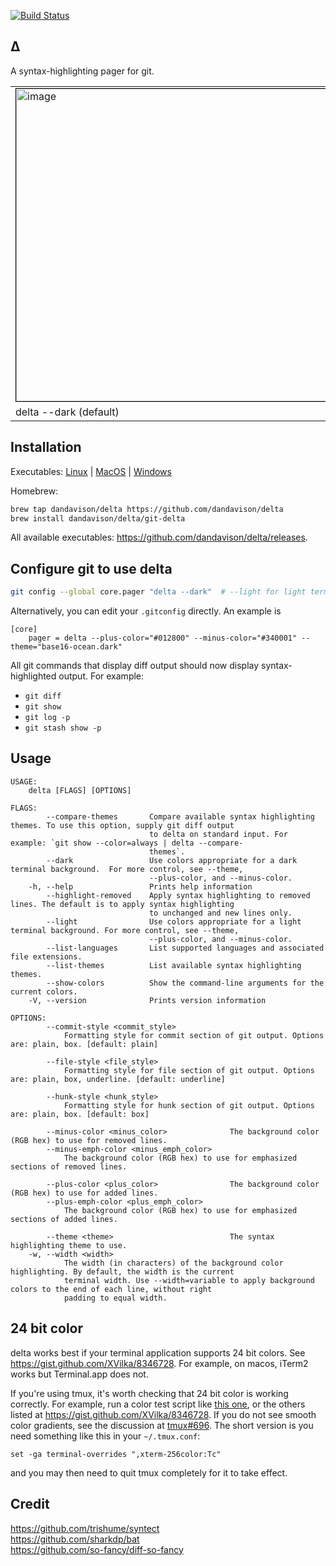 [![Build Status](https://travis-ci.com/dandavison/delta.svg?branch=master)](https://travis-ci.com/dandavison/delta)

## Δ
  A syntax-highlighting pager for git.

<table>
  <tr>
    <td>
      <img width=500px style="border: 1px solid black"
           src="https://user-images.githubusercontent.com/52205/61316245-8fd95f80-a7ce-11e9-9a26-607eefbeed45.png"
           alt="image" />
    </td>
    <td>
      <img width=500px style="border: 1px solid black"
           src="https://user-images.githubusercontent.com/52205/61316175-602a5780-a7ce-11e9-87a6-05ffa09c7475.png"
           alt="image" />
    </td>
  </tr>
  <tr>
    <td>
      delta --dark (default)
    </td>
    <td>
      delta --light
    </td>
  </tr>
</table>

## Installation

Executables: [Linux](https://github.com/dandavison/delta/releases/download/0.0.5/delta-0.0.5-x86_64-unknown-linux-musl.tar.gz) | [MacOS](https://github.com/dandavison/delta/releases/download/0.0.5/delta-0.0.5-x86_64-apple-darwin.tar.gz) | [Windows](https://github.com/dandavison/delta/releases/download/0.0.5/delta-0.0.5-x86_64-pc-windows-msvc.zip)

Homebrew:
```sh
brew tap dandavison/delta https://github.com/dandavison/delta
brew install dandavison/delta/git-delta
```

All available executables: https://github.com/dandavison/delta/releases.

## Configure git to use delta

```sh
git config --global core.pager "delta --dark"  # --light for light terminal backgrounds
```

Alternatively, you can edit your `.gitconfig` directly. An example is
```
[core]
    pager = delta --plus-color="#012800" --minus-color="#340001" --theme="base16-ocean.dark"
```

All git commands that display diff output should now display syntax-highlighted output. For example:
  - `git diff`
  - `git show`
  - `git log -p`
  - `git stash show -p`


## Usage
```
USAGE:
    delta [FLAGS] [OPTIONS]

FLAGS:
        --compare-themes       Compare available syntax highlighting themes. To use this option, supply git diff output
                               to delta on standard input. For example: `git show --color=always | delta --compare-
                               themes`.
        --dark                 Use colors appropriate for a dark terminal background.  For more control, see --theme,
                               --plus-color, and --minus-color.
    -h, --help                 Prints help information
        --highlight-removed    Apply syntax highlighting to removed lines. The default is to apply syntax highlighting
                               to unchanged and new lines only.
        --light                Use colors appropriate for a light terminal background. For more control, see --theme,
                               --plus-color, and --minus-color.
        --list-languages       List supported languages and associated file extensions.
        --list-themes          List available syntax highlighting themes.
        --show-colors          Show the command-line arguments for the current colors.
    -V, --version              Prints version information

OPTIONS:
        --commit-style <commit_style>
            Formatting style for commit section of git output. Options are: plain, box. [default: plain]

        --file-style <file_style>
            Formatting style for file section of git output. Options are: plain, box, underline. [default: underline]

        --hunk-style <hunk_style>
            Formatting style for hunk section of git output. Options are: plain, box. [default: box]

        --minus-color <minus_color>              The background color (RGB hex) to use for removed lines.
        --minus-emph-color <minus_emph_color>
            The background color (RGB hex) to use for emphasized sections of removed lines.

        --plus-color <plus_color>                The background color (RGB hex) to use for added lines.
        --plus-emph-color <plus_emph_color>
            The background color (RGB hex) to use for emphasized sections of added lines.

        --theme <theme>                          The syntax highlighting theme to use.
    -w, --width <width>
            The width (in characters) of the background color highlighting. By default, the width is the current
            terminal width. Use --width=variable to apply background colors to the end of each line, without right
            padding to equal width.
```

## 24 bit color

  delta works best if your terminal application supports 24 bit colors. See https://gist.github.com/XVilka/8346728. For example, on macos, iTerm2 works but Terminal.app does not.

  If you're using tmux, it's worth checking that 24 bit color is  working correctly. For example, run a color test script like [this  one](https://gist.githubusercontent.com/lifepillar/09a44b8cf0f9397465614e622979107f/raw/24-bit-color.sh),  or the others listed at https://gist.github.com/XVilka/8346728. If  you do not see smooth color gradients, see the discussion at  [tmux#696](https://github.com/tmux/tmux/issues/696). The short  version is you need something like this in your `~/.tmux.conf`:
  ```
  set -ga terminal-overrides ",xterm-256color:Tc"
  ```
  and you may then  need to quit tmux completely for it to take effect.

## Credit
  https://github.com/trishume/syntect<br>
  https://github.com/sharkdp/bat<br>
  https://github.com/so-fancy/diff-so-fancy
